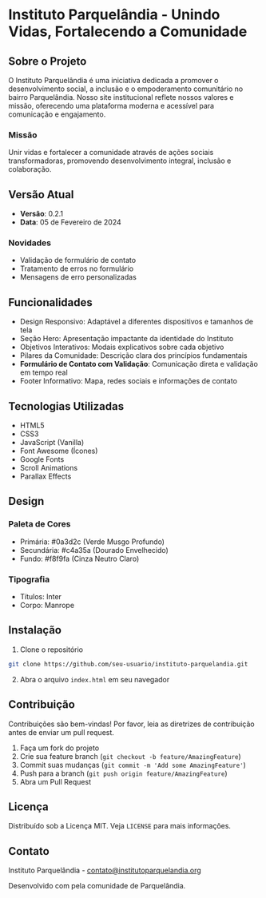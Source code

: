 # Instituto Parquelândia - Unindo Vidas, Fortalecendo a Comunidade

## Sobre o Projeto

O Instituto Parquelândia é uma iniciativa dedicada a promover o desenvolvimento social, a inclusão e o empoderamento comunitário no bairro Parquelândia. Nosso site institucional reflete nossos valores e missão, oferecendo uma plataforma moderna e acessível para comunicação e engajamento.

### Missão

Unir vidas e fortalecer a comunidade através de ações sociais transformadoras, promovendo desenvolvimento integral, inclusão e colaboração.

## Versão Atual

- **Versão**: 0.2.1
- **Data**: 05 de Fevereiro de 2024

### Novidades
- Validação de formulário de contato
- Tratamento de erros no formulário
- Mensagens de erro personalizadas

## Funcionalidades

- Design Responsivo: Adaptável a diferentes dispositivos e tamanhos de tela
- Seção Hero: Apresentação impactante da identidade do Instituto
- Objetivos Interativos: Modais explicativos sobre cada objetivo
- Pilares da Comunidade: Descrição clara dos princípios fundamentais
- **Formulário de Contato com Validação**: Comunicação direta e validação em tempo real
- Footer Informativo: Mapa, redes sociais e informações de contato

## Tecnologias Utilizadas

- HTML5
- CSS3
- JavaScript (Vanilla)
- Font Awesome (Ícones)
- Google Fonts
- Scroll Animations
- Parallax Effects

## Design

### Paleta de Cores
- Primária: #0a3d2c (Verde Musgo Profundo)
- Secundária: #c4a35a (Dourado Envelhecido)
- Fundo: #f8f9fa (Cinza Neutro Claro)

### Tipografia
- Títulos: Inter
- Corpo: Manrope

## Instalação

1. Clone o repositório
```bash
git clone https://github.com/seu-usuario/instituto-parquelandia.git
```

2. Abra o arquivo `index.html` em seu navegador

## Contribuição

Contribuições são bem-vindas! Por favor, leia as diretrizes de contribuição antes de enviar um pull request.

1. Faça um fork do projeto
2. Crie sua feature branch (`git checkout -b feature/AmazingFeature`)
3. Commit suas mudanças (`git commit -m 'Add some AmazingFeature'`)
4. Push para a branch (`git push origin feature/AmazingFeature`)
5. Abra um Pull Request

## Licença

Distribuído sob a Licença MIT. Veja `LICENSE` para mais informações.

## Contato

Instituto Parquelândia - contato@institutoparquelandia.org

Desenvolvido com  pela comunidade de Parquelândia.

